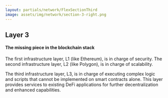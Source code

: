```yaml
---
layout: partials/network/FlexSectionThird
image: assets/img/network/section-3-right.png
---
```


## Layer 3

#### The missing piece in the blockchain stack

The first infrastructure layer, L1 (like Ethereum), is in charge of security.
The second infrastructure layer, L2 (like Polygon), is in charge of scalability.

The third infrastructure layer, L3, is in charge of executing complex logic and scripts that cannot be
implemented on smart contracts alone. This layer provides services to existing DeFi applications for further
decentralization and enhanced capabilities.
